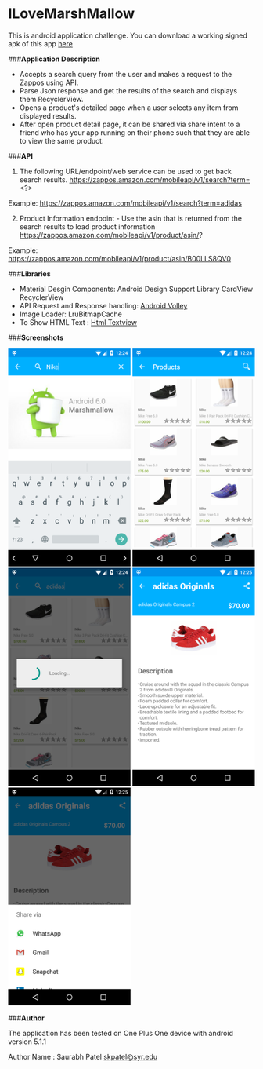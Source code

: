 # ILoveMarshMallow
This is android application challenge.
You can download a working signed apk of this app [here](https://github.com/saurabhkpatel/ILoveMarshMallow/blob/master/release_apk/ILoveMarshMallow.apk?raw=true)


###**Application Description**

* Accepts a search query from the user and makes a request to the Zappos using API.
* Parse Json response and get the results of the search and displays them RecyclerView.
* Opens a product's detailed page when a user selects any item from displayed results.
* After open product detail page, it can be shared via share intent to a friend who has your app running on their      phone such that they are able to view the same product.


###**API**

1)  The following URL/endpoint/web service can be used to get back search results.
https://zappos.amazon.com/mobileapi/v1/search?term=<?>

Example:
https://zappos.amazon.com/mobileapi/v1/search?term=adidas

2)  Product Information endpoint - 
Use the asin that is returned from the search results to load product information
https://zappos.amazon.com/mobileapi/v1/product/asin/?

Example:
https://zappos.amazon.com/mobileapi/v1/product/asin/B00LLS8QV0

###**Libraries**

* Material Desgin Components: Android Design Support Library
                            CardView
                            RecyclerView
* API Request and Response handling: [Android Volley](https://developer.android.com/training/volley/index.html)
* Image Loader: LruBitmapCache
* To Show HTML Text : [Html Textview](https://github.com/sufficientlysecure/html-textview)


###**Screenshots**

<img src=https://github.com/saurabhkpatel/ILoveMarshMallow/blob/master/screenshots/MainActivity.png width="250"/>
<img src=https://github.com/saurabhkpatel/ILoveMarshMallow/blob/master/screenshots/SearchResults.png width="250"/>
<img src=https://github.com/saurabhkpatel/ILoveMarshMallow/blob/master/screenshots/NewSearch.png width="250"/>
<img src=https://github.com/saurabhkpatel/ILoveMarshMallow/blob/master/screenshots/Details.png width="250"/>
<img src=https://github.com/saurabhkpatel/ILoveMarshMallow/blob/master/screenshots/Share.png width="250"/>

###**Author**
  
    
  The application has been tested on One Plus One device with android version 5.1.1
  
  Author Name :  Saurabh Patel
                  skpatel@syr.edu
